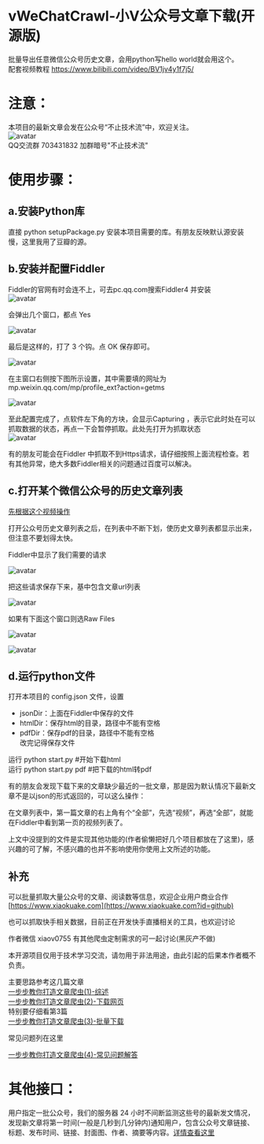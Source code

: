 # vWeChatCrawl-小V公众号文章下载(开源版)
批量导出任意微信公众号历史文章，会用python写hello world就会用这个。  
配套视频教程 https://www.bilibili.com/video/BV1jv4y1f7j5/

# 注意：

本项目的最新文章会发在公众号“不止技术流”中，欢迎关注。  
![avatar](https://www.xiaokuake.com/p/wp-content/uploads/2019/08/2019081511223334.jpeg)  
QQ交流群 703431832  加群暗号"不止技术流"  


# 使用步骤：  
## a.安装Python库
直接 python setupPackage.py 安装本项目需要的库。有朋友反映默认源安装慢，这里我用了豆瓣的源。  
## b.安装并配置Fiddler  
Fiddler的官网有时会连不上，可去pc.qq.com搜索Fiddler4  并安装  
![avatar](http://img1.xiaokuake.com/p/wp-content/uploads/2019/08/2019080602070412.png)  

会弹出几个窗口，都点 Yes  

![avatar](http://img1.xiaokuake.com/p/wp-content/uploads/2019/08/2019080602072832.png)  

最后是这样的，打了 3 个钩。点 OK 保存即可。  

![avatar](http://img1.xiaokuake.com/p/wp-content/uploads/2019/08/2019080602075168.png)  

在主窗口右侧按下图所示设置，其中需要填的网址为 mp.weixin.qq.com/mp/profile_ext?action=getms

![avatar](http://img1.xiaokuake.com/p/wp-content/uploads/2019/08/201908060209546.png)  


至此配置完成了，点软件左下角的方块，会显示Capturing ，表示它此时处在可以抓取数据的状态，再点一下会暂停抓取。此处先打开为抓取状态  
![avatar](http://img1.xiaokuake.com/p/wp-content/uploads/2019/08/2019080602082132.png)  

有的朋友可能会在Fiddler 中抓取不到Https请求，请仔细按照上面流程检查。若有其他异常，绝大多数Fiddler相关的问题通过百度可以解决。

## c.打开某个微信公众号的历史文章列表
[先根据这个视频操作](https://www.bilibili.com/video/BV1yu4y1n7PV/) 

打开公众号历史文章列表之后，在列表中不断下划，使历史文章列表都显示出来，但注意不要划得太快。  

Fiddler中显示了我们需要的请求  

![avatar](http://img1.xiaokuake.com/p/wp-content/uploads/2019/08/2019080602101979.png) 

把这些请求保存下来，基中包含文章url列表  

![avatar](http://img1.xiaokuake.com/p/wp-content/uploads/2019/08/2019080602105916.png) 

如果有下面这个窗口则选Raw Files

![avatar](http://www.xiaokuake.com/p/wp-content/uploads/2022/05/2022050912413657.png) 

![avatar](http://img1.xiaokuake.com/p/wp-content/uploads/2019/08/2019080602105929.png) 

## d.运行python文件
打开本项目的 config.json 文件，设置  
- jsonDir：上面在Fiddler中保存的文件  
- htmlDir：保存html的目录，路径中不能有空格  
- pdfDir：保存pdf的目录，路径中不能有空格  
改完记得保存文件  



运行 python start.py      #开始下载html  
运行 python start.py pdf  #把下载的html转pdf  

有的朋友会发现下载下来的文章缺少最近的一批文章，那是因为默认情况下最新文章不是以json的形式返回的，可以这么操作：

在文章列表中，第一篇文章的右上角有个“全部”，先选“视频”，再选“全部”，就能在Fiddler中看到第一页的视频列表了。


上文中没提到的文件是实现其他功能的(作者偷懒把好几个项目都放在了这里)，感兴趣的可了解，不感兴趣的也并不影响使用你使用上文所述的功能。

## 补充

可以批量抓取大量公众号的文章、阅读数等信息，欢迎企业用户商业合作 [https://www.xiaokuake.com](https://www.xiaokuake.com?id=github)   

也可以抓取快手相关数据，目前正在开发快手直播相关的工具，也欢迎讨论

作者微信 xiaov0755 有其他爬虫定制需求的可一起讨论(黑灰产不做)

本开源项目仅用于技术学习交流，请勿用于非法用途，由此引起的后果本作者概不负责。


主要思路参考这几篇文章  
[一步步教你打造文章爬虫(1)-综述](https://mp.weixin.qq.com/s?__biz=MzAxMDM4MTA2MA==&mid=2455304602&idx=1&sn=4beadc781c44c17cb4451b579d077c45&chksm=8cfd6bf1bb8ae2e7d5a9f1a66696dd12e260ac7919c7bebe317af81e90bd25591ba286da1f0f&token=2137480545&lang=zh_CN#rd)  
[一步步教你打造文章爬虫(2)-下载网页](https://mp.weixin.qq.com/s?__biz=MzAxMDM4MTA2MA==&mid=2455304609&idx=1&sn=b7496563aab42e92060bd68936bc4212&chksm=8cfd6bcabb8ae2dc606b060fecf3f837177e3ef22a05a30ee28ebefd75c6677b29df3e426692&token=2137480545&lang=zh_CN#rd)  
特别要仔细看第3篇  
[一步步教你打造文章爬虫(3)-批量下载
](https://mp.weixin.qq.com/s?__biz=MzAxMDM4MTA2MA==&mid=2455304632&idx=1&sn=d0a1f6ef7e5d4356d17219a2b79f65d4&chksm=8cfd6bd3bb8ae2c532f901e11aa4b080c19f16626f0dceb291fcb8270e2d7689d7b97d232683&token=2137480545&lang=zh_CN#rd)  

常见问题列在这里

[一步步教你打造文章爬虫(4)-常见问题解答](https://mp.weixin.qq.com/s/jMHeQGKuEb5G6iFDg6jmDA)

# 其他接口：
用户指定一批公众号，我们的服务器 24 小时不间断监测这些号的最新发文情况，发现新文章将第一时间(一般是几秒到几分钟内)通知用户，包含公众号文章链接、标题、发布时间、链接、封面图、作者、摘要等内容。[详情查看这里](https://www.xiaokuake.com/p/wxpush.html)

